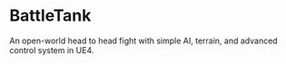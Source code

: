 # BattleTank
An open-world head to head fight with simple AI, terrain, and advanced control system in UE4.
